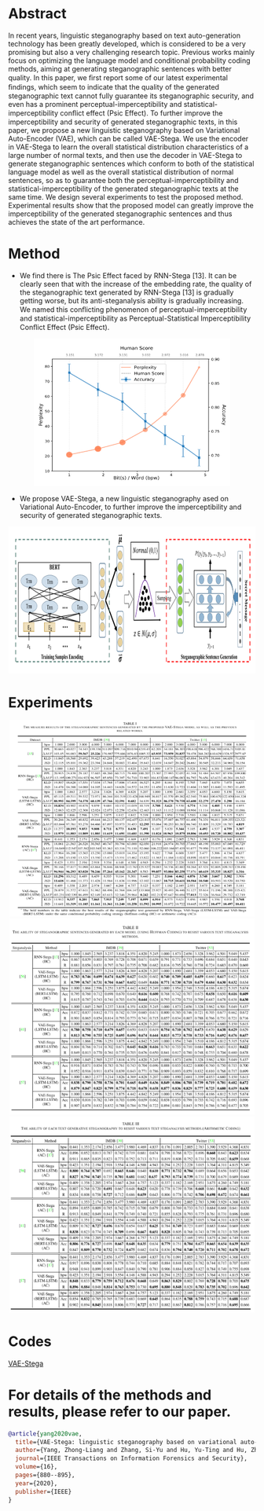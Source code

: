 # Abstract
In recent years, linguistic steganography based on text auto-generation technology has been greatly developed, which is considered to be a very promising but also a very challenging research topic. Previous works mainly focus on optimizing the language model and conditional probability coding methods, aiming at generating steganographic sentences with better quality. In this paper, we ﬁrst report some of our latest experimental ﬁndings, which seem to indicate that the quality of the generated steganographic text cannot fully guarantee its steganographic security, and even has a prominent perceptual-imperceptibility and statistical-imperceptibility conﬂict effect (Psic Effect). To further improve the imperceptibility and security of generated steganographic texts, in this paper, we propose a new linguistic steganography based on Variational Auto-Encoder (VAE), which can be called VAE-Stega. We use the encoder in VAE-Stega to learn the overall statistical distribution characteristics of a large number of normal texts, and then use the decoder in VAE-Stega to generate steganographic sentences which conform to both of the statistical language model as well as the overall statistical distribution of normal sentences, so as to guarantee both the perceptual-imperceptibility and statistical-imperceptibility of the generated steganographic texts at the same time. We design several experiments to test the proposed method. Experimental results show that the proposed model can greatly improve the imperceptibility of the generated steganographic sentences and thus achieves the state of the art performance.

# Method
- We find there is The Psic Effect faced by RNN-Stega [13]. It can be clearly seen that with the increase of the embedding rate, the quality of the steganographic text generated by RNN-Stega [13] is gradually getting worse, but its anti-steganalysis ability is gradually increasing. We named this conﬂicting phenomenon of perceptual-imperceptibility and statistical-imperceptibility as Perceptual-Statistical Imperceptibility Conﬂict Effect (Psic Effect).
<div align=center><img src=https://github.com/YangzlTHU/Linguistic-Steganography-and-Steganalysis/blob/master/Steganography/VAE-Stega/pics/psic.png width="400" height="300"></div>

- We propose VAE-Stega, a new linguistic steganography ased on Variational Auto-Encoder, to further improve the imperceptibility and security of generated steganographic texts.

<div align=center><img src=https://github.com/YangzlTHU/Linguistic-Steganography-and-Steganalysis/blob/master/Steganography/VAE-Stega/pics/model.png width="800" height="300"></div>

# Experiments
<div align=center><img src=https://github.com/YangzlTHU/Linguistic-Steganography-and-Steganalysis/blob/master/Steganography/VAE-Stega/pics/table1.png width="500" height="400"></div>
<div align=center><img src=https://github.com/YangzlTHU/Linguistic-Steganography-and-Steganalysis/blob/master/Steganography/VAE-Stega/pics/table2.png width="500" height="400"></div>
<div align=center><img src=https://github.com/YangzlTHU/Linguistic-Steganography-and-Steganalysis/blob/master/Steganography/VAE-Stega/pics/table3.png width="500" height="400"></div>

# Codes
[VAE-Stega](https://github.com/YangzlTHU/VAE-Stega)

# For details of the methods and results, please refer to our paper.
```bibtex
@article{yang2020vae,
  title={VAE-Stega: linguistic steganography based on variational auto-encoder},
  author={Yang, Zhong-Liang and Zhang, Si-Yu and Hu, Yu-Ting and Hu, Zhi-Wen and Huang, Yong-Feng},
  journal={IEEE Transactions on Information Forensics and Security},
  volume={16},
  pages={880--895},
  year={2020},
  publisher={IEEE}
}
```
